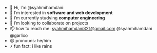 - 👋 Hi, I’m @syahmihamdani
- 👀 I’m interested in **software and web development**
- 🌱 i’m currently studying **computer engineering**
- 💞️ i’m looking to collaborate on projects
- 📫 how to reach me: syahmihamdani321@gmail.com @syahmihamdani @garlico
- 😄 pronouns: he/him
- ⚡ fun fact: i like rains

<!---
syahmihamdani/syahmihamdani is a ✨ special ✨ repository because its `README.md` (this file) appears on your GitHub profile.
You can click the Preview link to take a look at your changes.
--->
